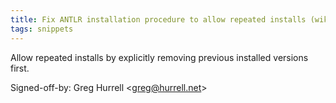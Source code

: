 ```yaml
---
title: Fix ANTLR installation procedure to allow repeated installs (wikitext, 281927e)
tags: snippets
---
```


Allow repeated installs by explicitly removing previous installed versions first.

Signed-off-by: Greg Hurrell &lt;greg@hurrell.net&gt;
